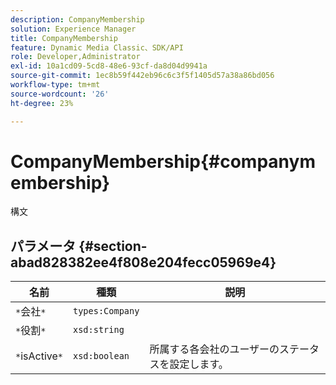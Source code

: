 ```yaml
---
description: CompanyMembership
solution: Experience Manager
title: CompanyMembership
feature: Dynamic Media Classic、SDK/API
role: Developer,Administrator
exl-id: 10a1cd09-5cd8-48e6-93cf-da8d04d9941a
source-git-commit: 1ec8b59f442eb96c6c3f5f1405d57a38a86bd056
workflow-type: tm+mt
source-wordcount: '26'
ht-degree: 23%

---
```


# CompanyMembership{#companymembership}

構文

## パラメータ {#section-abad828382ee4f808e204fecc05969e4}

| 名前 | 種類 | 説明 |
|---|---|---|
| `*`会社`*` | `types:Company` |  |
| `*`役割`*` | `xsd:string` |  |
| `*`isActive`*` | `xsd:boolean` | 所属する各会社のユーザーのステータスを設定します。 |
